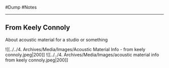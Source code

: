 #Dump #Notes 
- - -

## From Keely Connoly
About acoustic material for a studio or something

![[../../4. Archives/Media/Images/Acoustic Material Info - from keely connoly.jpeg|200]]
![[../../4. Archives/Media/Images/acoustic material info from keely connoly.jpeg|200]]



